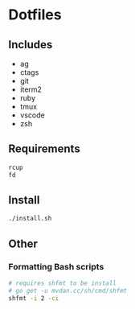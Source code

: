 # Dotfiles

## Includes

- ag
- ctags
- git
- iterm2
- ruby
- tmux
- vscode
- zsh

## Requirements

```bash
rcup
fd
```

## Install

```bash
./install.sh
```

## Other

### Formatting Bash scripts

```bash
# requires shfmt to be install
# go get -u mvdan.cc/sh/cmd/shfmt
shfmt -i 2 -ci
```

